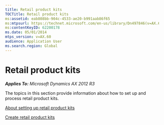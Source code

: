 ```yaml
---
title: Retail product kits
TOCTitle: Retail product kits
ms:assetid: eab808bb-904c-4533-ae20-b991aab86f65
ms:mtpsurl: https://technet.microsoft.com/en-us/library/Dn497846(v=AX.60)
ms:contentKeyID: 62200178
ms.date: 05/01/2014
mtps_version: v=AX.60
audience: Application User
ms.search.region: Global
---
```


# Retail product kits 


_**Applies To:** Microsoft Dynamics AX 2012 R3_

The topics in this section provide information about how to set up and process retail product kits.

[About setting up retail product kits](about-setting-up-retail-product-kits.md)

[Create retail product kits](create-retail-product-kits.md)

  


